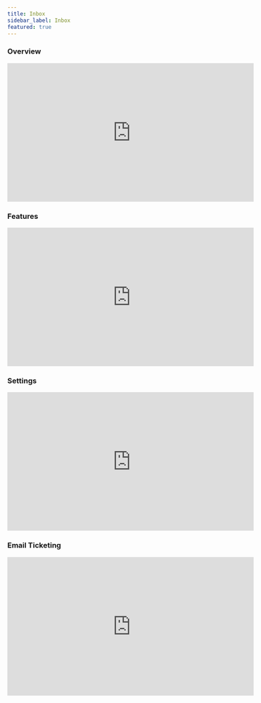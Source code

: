```yaml
---
title: Inbox
sidebar_label: Inbox
featured: true
---
```


### Overview

<iframe width="560" height="315" src="https://www.youtube.com/embed/UXM2-18QLds" title="YouTube video player" frameborder="0" allow="autoplay; clipboard-write; picture-in-picture" allowfullscreen></iframe>

### Features

<iframe width="560" height="315" src="https://www.youtube.com/embed/Mgu2MW8iJ80" title="YouTube video player" frameborder="0" allow="autoplay; clipboard-write; picture-in-picture" allowfullscreen></iframe>

### Settings

<iframe width="560" height="315" src="https://www.youtube.com/embed/Rozj3CxsAJs" title="YouTube video player" frameborder="0" allow="autoplay; clipboard-write; picture-in-picture" allowfullscreen></iframe>

### Email Ticketing

<iframe width="560" height="315" src="https://www.youtube.com/embed/vGwb8DTUdEs" title="YouTube video player" frameborder="0" allow="autoplay; clipboard-write; picture-in-picture" allowfullscreen></iframe>